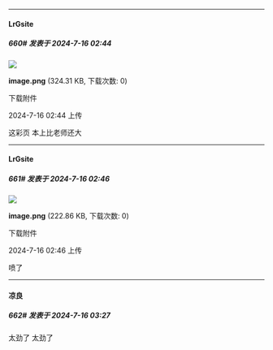 ﻿
*****

####  LrGsite  
##### 660#       发表于 2024-7-16 02:44

<img src="https://img.saraba1st.com/forum/202407/16/024407ot8bj7qp79zb9f89.png" referrerpolicy="no-referrer">

<strong>image.png</strong> (324.31 KB, 下载次数: 0)

下载附件

2024-7-16 02:44 上传

这彩页 本上比老师还大

*****

####  LrGsite  
##### 661#       发表于 2024-7-16 02:46

<img src="https://img.saraba1st.com/forum/202407/16/024604nrsyn109nqis7nxx.png" referrerpolicy="no-referrer">

<strong>image.png</strong> (222.86 KB, 下载次数: 0)

下载附件

2024-7-16 02:46 上传

喷了


*****

####  凉良  
##### 662#       发表于 2024-7-16 03:27

太劲了 太劲了

